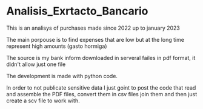 # Analisis_Exrtacto_Bancario

This is an analisys of purchases made since 2022 up to january 2023

The main porpouse is to find expenses that are low but at the long time represent high amounts (gasto hormiga)

The source is my bank inform downloaded in serveral failes in pdf format, it didn't allow just one file

The development is made with python code.

In order to not publicate sensitive data I just goint to post the code that read and assemble the PDF files, convert them in csv files join them and then just create a scv file to work with.
